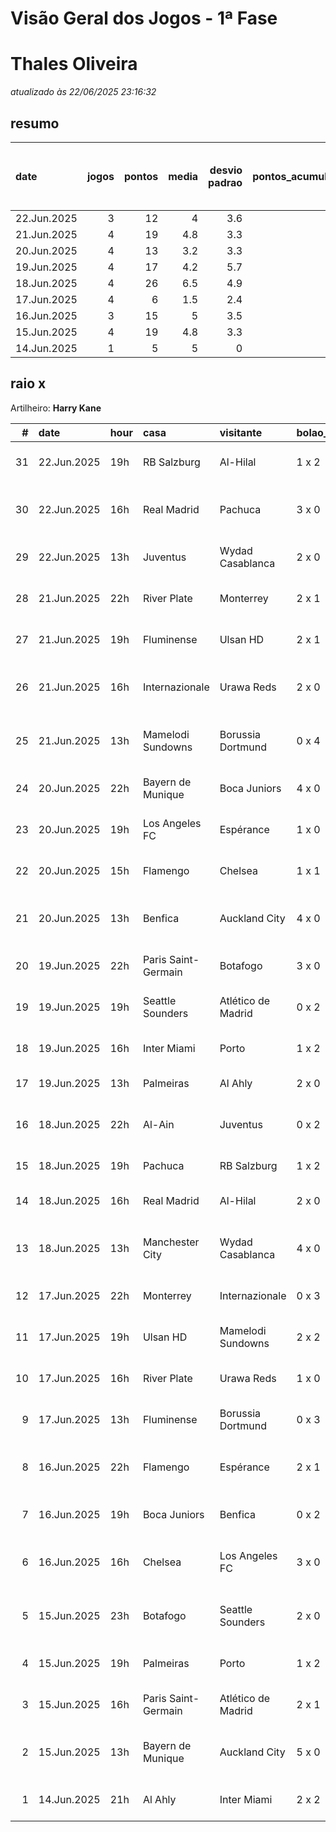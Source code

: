 # Visão Geral dos Jogos - 1ª Fase

# Thales Oliveira

_atualizado às 22/06/2025 23:16:32_

## resumo

| date        |   jogos |   pontos |   media |   desvio padrao |   pontos_acumulados |   1-Placar exato |   2-Vencedor + gols de um time |   3-Vencedor correto |   4-Gols de um time |   5-Nenhum acerto |
|:------------|--------:|---------:|--------:|----------------:|--------------------:|-----------------:|-------------------------------:|---------------------:|--------------------:|------------------:|
| 22.Jun.2025 |       3 |       12 |     4   |             3.6 |                 132 |                0 |                              1 |                    1 |                   0 |                 1 |
| 21.Jun.2025 |       4 |       19 |     4.8 |             3.3 |                 120 |                0 |                              2 |                    1 |                   0 |                 1 |
| 20.Jun.2025 |       4 |       13 |     3.2 |             3.3 |                 101 |                0 |                              1 |                    1 |                   1 |                 1 |
| 19.Jun.2025 |       4 |       17 |     4.2 |             5.7 |                  88 |                1 |                              0 |                    1 |                   0 |                 2 |
| 18.Jun.2025 |       4 |       26 |     6.5 |             4.9 |                  71 |                1 |                              2 |                    0 |                   0 |                 1 |
| 17.Jun.2025 |       4 |        6 |     1.5 |             2.4 |                  45 |                0 |                              0 |                    1 |                   1 |                 2 |
| 16.Jun.2025 |       3 |       15 |     5   |             3.5 |                  39 |                0 |                              2 |                    0 |                   1 |                 0 |
| 15.Jun.2025 |       4 |       19 |     4.8 |             3.3 |                  24 |                0 |                              2 |                    1 |                   0 |                 1 |
| 14.Jun.2025 |       1 |        5 |     5   |             0   |                   5 |                0 |                              0 |                    1 |                   0 |                 0 |

## raio x

Artilheiro: **Harry Kane**

|   # | date        | hour   | casa                | visitante          | bolao_placar   | bolao_time          | real_placar   | real_time           |   pontos | criterio                     |   pontos_acumulados |
|----:|:------------|:-------|:--------------------|:-------------------|:---------------|:--------------------|:--------------|:--------------------|---------:|:-----------------------------|--------------------:|
|  31 | 22.Jun.2025 | 19h    | RB Salzburg         | Al-Hilal           | 1 x 2          | Al-Hilal            | 0 x 0         | empate              |        0 | 5-Nenhum acerto              |                 132 |
|  30 | 22.Jun.2025 | 16h    | Real Madrid         | Pachuca            | 3 x 0          | Real Madrid         | 3 x 1         | Real Madrid         |        7 | 2-Vencedor + gols de um time |                 132 |
|  29 | 22.Jun.2025 | 13h    | Juventus            | Wydad Casablanca   | 2 x 0          | Juventus            | 4 x 1         | Juventus            |        5 | 3-Vencedor correto           |                 125 |
|  28 | 21.Jun.2025 | 22h    | River Plate         | Monterrey          | 2 x 1          | River Plate         | 0 x 0         | empate              |        0 | 5-Nenhum acerto              |                 120 |
|  27 | 21.Jun.2025 | 19h    | Fluminense          | Ulsan HD           | 2 x 1          | Fluminense          | 4 x 2         | Fluminense          |        5 | 3-Vencedor correto           |                 120 |
|  26 | 21.Jun.2025 | 16h    | Internazionale      | Urawa Reds         | 2 x 0          | Internazionale      | 2 x 1         | Internazionale      |        7 | 2-Vencedor + gols de um time |                 115 |
|  25 | 21.Jun.2025 | 13h    | Mamelodi Sundowns   | Borussia Dortmund  | 0 x 4          | Borussia Dortmund   | 3 x 4         | Borussia Dortmund   |        7 | 2-Vencedor + gols de um time |                 108 |
|  24 | 20.Jun.2025 | 22h    | Bayern de Munique   | Boca Juniors       | 4 x 0          | Bayern de Munique   | 2 x 1         | Bayern de Munique   |        5 | 3-Vencedor correto           |                 101 |
|  23 | 20.Jun.2025 | 19h    | Los Angeles FC      | Espérance          | 1 x 0          | Los Angeles FC      | 0 x 1         | Espérance           |        0 | 5-Nenhum acerto              |                  96 |
|  22 | 20.Jun.2025 | 15h    | Flamengo            | Chelsea            | 1 x 1          | empate              | 3 x 1         | Flamengo            |        1 | 4-Gols de um time            |                  96 |
|  21 | 20.Jun.2025 | 13h    | Benfica             | Auckland City      | 4 x 0          | Benfica             | 6 x 0         | Benfica             |        7 | 2-Vencedor + gols de um time |                  95 |
|  20 | 19.Jun.2025 | 22h    | Paris Saint-Germain | Botafogo           | 3 x 0          | Paris Saint-Germain | 0 x 1         | Botafogo            |        0 | 5-Nenhum acerto              |                  88 |
|  19 | 19.Jun.2025 | 19h    | Seattle Sounders    | Atlético de Madrid | 0 x 2          | Atlético de Madrid  | 1 x 3         | Atlético de Madrid  |        5 | 3-Vencedor correto           |                  88 |
|  18 | 19.Jun.2025 | 16h    | Inter Miami         | Porto              | 1 x 2          | Porto               | 2 x 1         | Inter Miami         |        0 | 5-Nenhum acerto              |                  83 |
|  17 | 19.Jun.2025 | 13h    | Palmeiras           | Al Ahly            | 2 x 0          | Palmeiras           | 2 x 0         | Palmeiras           |       12 | 1-Placar exato               |                  83 |
|  16 | 18.Jun.2025 | 22h    | Al-Ain              | Juventus           | 0 x 2          | Juventus            | 0 x 5         | Juventus            |        7 | 2-Vencedor + gols de um time |                  71 |
|  15 | 18.Jun.2025 | 19h    | Pachuca             | RB Salzburg        | 1 x 2          | RB Salzburg         | 1 x 2         | RB Salzburg         |       12 | 1-Placar exato               |                  64 |
|  14 | 18.Jun.2025 | 16h    | Real Madrid         | Al-Hilal           | 2 x 0          | Real Madrid         | 1 x 1         | empate              |        0 | 5-Nenhum acerto              |                  52 |
|  13 | 18.Jun.2025 | 13h    | Manchester City     | Wydad Casablanca   | 4 x 0          | Manchester City     | 2 x 0         | Manchester City     |        7 | 2-Vencedor + gols de um time |                  52 |
|  12 | 17.Jun.2025 | 22h    | Monterrey           | Internazionale     | 0 x 3          | Internazionale      | 1 x 1         | empate              |        0 | 5-Nenhum acerto              |                  45 |
|  11 | 17.Jun.2025 | 19h    | Ulsan HD            | Mamelodi Sundowns  | 2 x 2          | empate              | 0 x 1         | Mamelodi Sundowns   |        0 | 5-Nenhum acerto              |                  45 |
|  10 | 17.Jun.2025 | 16h    | River Plate         | Urawa Reds         | 1 x 0          | River Plate         | 3 x 1         | River Plate         |        5 | 3-Vencedor correto           |                  45 |
|   9 | 17.Jun.2025 | 13h    | Fluminense          | Borussia Dortmund  | 0 x 3          | Borussia Dortmund   | 0 x 0         | empate              |        1 | 4-Gols de um time            |                  40 |
|   8 | 16.Jun.2025 | 22h    | Flamengo            | Espérance          | 2 x 1          | Flamengo            | 2 x 0         | Flamengo            |        7 | 2-Vencedor + gols de um time |                  39 |
|   7 | 16.Jun.2025 | 19h    | Boca Juniors        | Benfica            | 0 x 2          | Benfica             | 2 x 2         | empate              |        1 | 4-Gols de um time            |                  32 |
|   6 | 16.Jun.2025 | 16h    | Chelsea             | Los Angeles FC     | 3 x 0          | Chelsea             | 2 x 0         | Chelsea             |        7 | 2-Vencedor + gols de um time |                  31 |
|   5 | 15.Jun.2025 | 23h    | Botafogo            | Seattle Sounders   | 2 x 0          | Botafogo            | 2 x 1         | Botafogo            |        7 | 2-Vencedor + gols de um time |                  24 |
|   4 | 15.Jun.2025 | 19h    | Palmeiras           | Porto              | 1 x 2          | Porto               | 0 x 0         | empate              |        0 | 5-Nenhum acerto              |                  17 |
|   3 | 15.Jun.2025 | 16h    | Paris Saint-Germain | Atlético de Madrid | 2 x 1          | Paris Saint-Germain | 4 x 0         | Paris Saint-Germain |        5 | 3-Vencedor correto           |                  17 |
|   2 | 15.Jun.2025 | 13h    | Bayern de Munique   | Auckland City      | 5 x 0          | Bayern de Munique   | 10 x 0        | Bayern de Munique   |        7 | 2-Vencedor + gols de um time |                  12 |
|   1 | 14.Jun.2025 | 21h    | Al Ahly             | Inter Miami        | 2 x 2          | empate              | 0 x 0         | empate              |        5 | 3-Vencedor correto           |                   5 |
